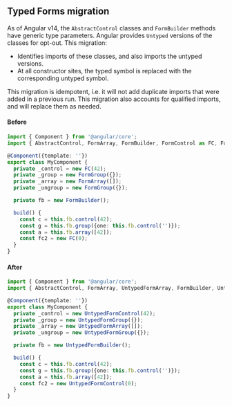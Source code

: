 ## Typed Forms migration

As of Angular v14, the `AbstractControl` classes and `FormBuilder` methods have generic type parameters. Angular provides `Untyped` versions of the classes for opt-out. This migration:
- Identifies imports of these classes, and also imports the untyped versions.
- At all constructor sites, the typed symbol is replaced with the corresponding untyped symbol.

This migration is idempotent, i.e. it will not add duplicate imports that were added in a previous run. This migration also accounts for qualified imports, and will replace them as needed.

#### Before
```ts
import { Component } from '@angular/core';
import { AbstractControl, FormArray, FormBuilder, FormControl as FC, FormGroup, UntypedFormGroup } from '@angular/forms';

@Component({template: ''})
export class MyComponent {
  private _control = new FC(42);
  private _group = new FormGroup({});
  private _array = new FormArray([]);
  private _ungroup = new FormGroup({});

  private fb = new FormBuilder();

  build() {
    const c = this.fb.control(42);
    const g = this.fb.group({one: this.fb.control('')});
    const a = this.fb.array([42]);
    const fc2 = new FC(0);
  }
}
```

#### After
```ts
import { Component } from '@angular/core';
import { AbstractControl, FormArray, UntypedFormArray, FormBuilder, UntypedFormBuilder, FormControl as FC, UntypedFormControl, FormGroup, UntypedFormGroup } from '@angular/forms';

@Component({template: ''})
export class MyComponent {
  private _control = new UntypedFormControl(42);
  private _group = new UntypedFormGroup({});
  private _array = new UntypedFormArray([]);
  private _ungroup = new UntypedFormGroup({});

  private fb = new UntypedFormBuilder();

  build() {
    const c = this.fb.control(42);
    const g = this.fb.group({one: this.fb.control('')});
    const a = this.fb.array([42]);
    const fc2 = new UntypedFormControl(0);
  }
}
```
